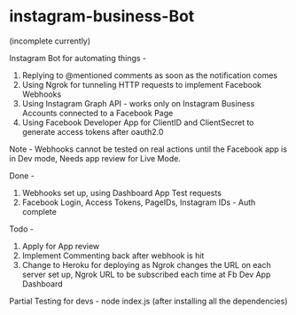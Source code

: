 # instagram-business-Bot

(incomplete currently)

Instagram Bot for automating things - 
1. Replying to @mentioned comments as soon as the notification comes
2. Using Ngrok for tunneling HTTP requests to implement Facebook Webhooks
3. Using Instagram Graph API - works only on Instagram Business Accounts connected to a Facebook Page
4. Using Facebook Developer App for ClientID and ClientSecret to generate access tokens after oauth2.0

Note - Webhooks cannot be tested on real actions until the Facebook app is in Dev mode, Needs app review for Live Mode.

Done - 
1. Webhooks set up, using Dashboard App Test requests
2. Facebook Login, Access Tokens, PageIDs, Instagram IDs - Auth complete

Todo - 
1. Apply for App review
2. Implement Commenting back after webhook is hit
3. Change to Heroku for deploying as Ngrok changes the URL on each server set up, Ngrok URL to be subscribed each time at Fb Dev App Dashboard 

Partial Testing for devs - 
node index.js (after installing all the dependencies)
